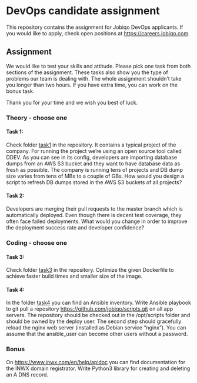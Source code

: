 # DevOps candidate assignment
This repository contains the assignment for Jobiqo DevOps applicants. If you would like to apply, check open positions at https://careers.jobiqo.com.
## Assignment
We would like to test your skills and attitude. Please pick one task from both sections of the assignment. These tasks also show you the type of problems our team is dealing with. The whole assignment shouldn’t take you longer than two hours. If you have extra time, you can work on the bonus task.

Thank you for your time and we wish you best of luck.

### Theory - choose one
#### Task 1:
Check folder [task1](https://github.com/jobiqo/devops-assignment/tree/master/task1) in the repository. It contains a typical project of the company. For running the project we’re using an open source tool called DDEV. As you can see in its config, developers are importing database dumps from an AWS S3 bucket and they want to have database data as fresh as possible. The company is running tens of projects and DB dump size varies from tens of MBs to a couple of GBs. How would you design a script to refresh DB dumps stored in the AWS S3 buckets of all projects?
#### Task 2:
Developers are merging their pull requests to the master branch which is automatically deployed. Even though there is decent test coverage, they often face failed deployments. What would you change in order to improve the deployment success rate and developer confidence? 
### Coding - choose one
#### Task 3:
Check folder [task3](https://github.com/jobiqo/devops-assignment/tree/master/task3) in the repository. Optimize the given Dockerfile to achieve faster build times and smaller size of the image.
#### Task 4:
In the folder [task4](https://github.com/jobiqo/devops-assignment/tree/master/task4) you can find an Ansible inventory. Write Ansible playbook to git pull a repository https://github.com/jobiqo/scripts.git on all app servers. The repository should be checked out in the /opt/scripts folder and should be owned by the deploy user. The second step should gracefully reload the nginx web server (installed as Debian service “nginx”). You can assume that the ansible_user can become other users without a password.
### Bonus
On https://www.inwx.com/en/help/apidoc you can find documentation for the INWX domain registrator. Write Python3 library for creating and deleting an A DNS record. 
